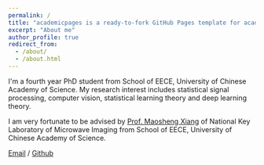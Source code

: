 ```yaml
---
permalink: /
title: "academicpages is a ready-to-fork GitHub Pages template for academic personal websites"
excerpt: "About me"
author_profile: true
redirect_from: 
  - /about/
  - /about.html
---
```


I'm a fourth year PhD student from School of EECE, University of Chinese Academy of Science. My research interest includes statistical signal processing, computer vision, statistical learning theory and deep learning theory.

I am very fortunate to be advised by [Prof. Maosheng Xiang](https://people.ucas.ac.cn/~xms) of National Key Laboratory of Microwave Imaging from School of EECE, University of Chinese Academy of Science.

[Email](mailto:wangzhongqi20@mails.ucas.ac.cn) / [Github](https://github.com/wangzhongqi16) 

